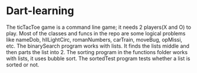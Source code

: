 # Dart-learning

The ticTacToe game is a command line game; it needs 2 players(X and O) to play. Most of the classes and funcs in the repo are some logical problems like nameDob, hllLightCirc, romanNumbers, carTrain, moveBug, opMissi, etc. 
The binarySearch program works with lists. It finds the lists middle and then parts the list into 2. 
The sorting program in the functions folder works with lists, it uses bubble sort. The sortedTest program 
tests whether a list is sorted or not. 